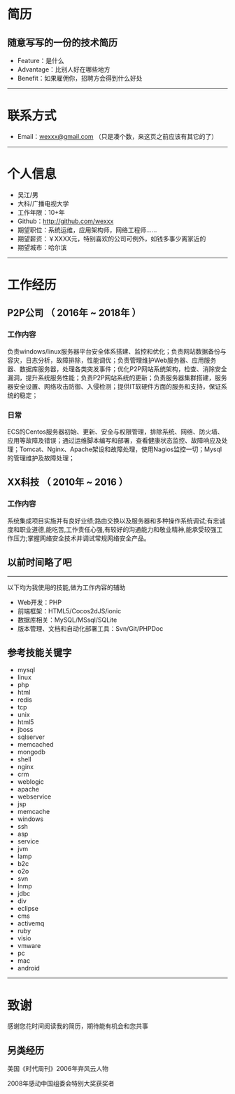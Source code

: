 # 简历
## 随意写写的一份的技术简历

 - Feature：是什么
 - Advantage：比别人好在哪些地方
 - Benefit：如果雇佣你，招聘方会得到什么好处 

---


# 联系方式

- Email：wexxx@gmail.com （只是凑个数，来这页之前应该有其它的了）

---

# 个人信息

 - 吴江/男
 - 大科/广播电视大学
 - 工作年限：10+年
  - Github：http://github.com/wexxx 
 - 期望职位：系统运维，应用架构师，网络工程师……
 - 期望薪资：￥XXXX元，特别喜欢的公司可例外，如钱多事少离家近的
 - 期望城市：哈尔滨

---

# 工作经历

## P2P公司 （ 2016年 ~ 2018年 ）

### 工作内容 
负责windows/linux服务器平台安全体系搭建、监控和优化；负责网站数据备份与容灾，日志分析，故障排除，性能调优；负责管理维护Web服务器、应用服务器、数据库服务器，处理各类突发事件；优化P2P网站系统架构，检查、消除安全漏洞，提升系统服务性能；负责P2P网站系统的更新；负责服务器集群搭建，服务器安全设置、网络攻击防御、入侵检测；提供IT软硬件方面的服务和支持，保证系统的稳定；


### 日常
ECS的Centos服务器初始、更新、安全与权限管理，排除系统、网络、防火墙、应用等故障及错误；通过运维脚本编写和部署，查看健康状态监控、故障响应及处理；Tomcat、Nginx、Apache架设和故障处理，使用Nagios监控一切；Mysql的管理维护及故障处理；

 
## XX科技 （ 2010年 ~ 2016 ）

### 工作内容 
系统集成项目实施并有良好业绩;路由交换以及服务器和多种操作系统调试;有忠诚度和职业道德,能吃苦,工作责任心强,有较好的沟通能力和敬业精神,能承受较强工作压力;掌握网络安全技术并调试常规网络安全产品。


## 以前时间略了吧

---

以下均为我使用的技能,做为工作内容的辅助

- Web开发：PHP
- 前端框架：HTML5/Cocos2dJS/ionic
- 数据库相关：MySQL/MSsql/SQLite
- 版本管理、文档和自动化部署工具：Svn/Git/PHPDoc

## 参考技能关键字

- mysql
- linux
- php
- html
- redis
- tcp
- unix
- html5
- jboss
- sqlserver
- memcached
- mongodb
- shell
- nginx
- crm
- weblogic
- apache
- webservice
- jsp
- memcache
- windows
- ssh
- asp
- service
- jvm
- lamp
- b2c
- o2o
- svn
- lnmp
- jdbc
- div
- eclipse
- cms
- activemq
- ruby
- visio
- vmware
- pc
- mac
- android

---

# 致谢
感谢您花时间阅读我的简历，期待能有机会和您共事
## 另类经历
美国《时代周刊》2006年弃风云人物

2008年感动中国组委会特别大奖获奖者
